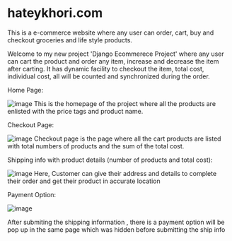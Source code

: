 # hateykhori.com
This is a e-commerce website where any user can order, cart, buy and checkout groceries and life style products.

Welcome to my new project 'Django Ecommerece Project' where any user can cart the product and order any item, increase and decrease the item after carting. It has dynamic facility to checkout the item, total cost, individual cost, all will be counted and synchronized during the order.

Home Page:

![image](https://user-images.githubusercontent.com/39822204/223187357-d5d40fc5-d454-47c4-9a10-37be040943de.png)
This is the homepage of the project where all the products are enlisted with the price tags and product name.

Checkout Page:

![image](https://user-images.githubusercontent.com/39822204/223182363-dd0b5fe8-d3b5-4560-9a04-9059fabc3aa1.png)
Checkout page is the page where all the cart products are listed with total numbers of products and the sum of the total cost.

Shipping info with product details (number of products and total cost):

![image](https://user-images.githubusercontent.com/39822204/223183475-da5280e1-cc64-4800-9593-099ec40fd5e1.png)
Here, Customer can give their address and details to complete their order and get their product in accurate location

Payment Option:

![image](https://user-images.githubusercontent.com/39822204/223183948-929aeebe-2a84-4aa2-b448-a886bab7e6b5.png)

After submiting the shipping information , there is a payment option will be pop up in the same page which was hidden before submitting the ship info 


